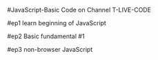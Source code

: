 #JavaScript-Basic Code on Channel T-LIVE-CODE

#ep1 learn beginning of JavaScript

#ep2 Basic fundamental #1

#ep3 non-browser JavaScript

